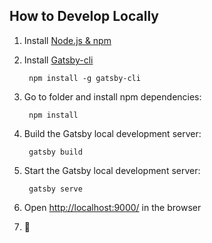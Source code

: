 ## How to Develop Locally


1. Install [Node.js & npm](https://nodejs.org/en/)

1. Install [Gatsby-cli](https://www.npmjs.com/package/gatsby-cli)

        npm install -g gatsby-cli
        
1. Go to folder and install npm dependencies:

        npm install


1. Build the Gatsby local development server:

        gatsby build


1. Start the Gatsby local development server:

        gatsby serve

1. Open [http://localhost:9000/](http://localhost:9000/) in the browser

1. 🎉

